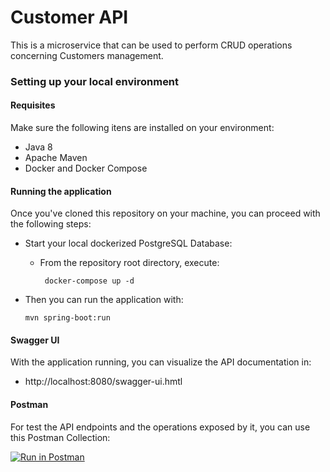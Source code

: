 # Customer API

This is a microservice that can be used to perform CRUD operations concerning Customers management.

### Setting up your local environment

#### Requisites

Make sure the following itens are installed on your environment:
* Java 8
* Apache Maven
* Docker and Docker Compose

#### Running the application

Once you've cloned this repository on your machine, you can proceed with the following steps:
* Start your local dockerized PostgreSQL Database: 
    - From the repository root directory, execute:
    
         ` docker-compose up -d`
         
* Then you can run the application with:
  
     `mvn spring-boot:run`
     
#### Swagger UI

With the application running, you can visualize the API documentation in:
* http://localhost:8080/swagger-ui.hmtl

#### Postman

For test the API endpoints and the operations exposed by it, you can use this Postman Collection:

[![Run in Postman](https://run.pstmn.io/button.svg)](https://app.getpostman.com/run-collection/b8dacca394e1404912b8)

        



